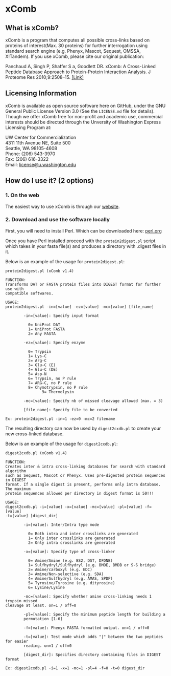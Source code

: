# xComb  
## What is xComb?  
xComb is a program that computes all possible cross-links based on proteins of
interest(Max. 30 proteins) for further interrogation using standard search
engine (e.g. Phenyx, Mascot, Sequest, OMSSA, X!Tandem). If you use xComb, please
cite our original publication:

Panchaud A, Singh P, Shaffer S a, Goodlett DR. xComb: A Cross-Linked Peptide
Database Approach to Protein-Protein Interaction Analysis. J Proteome Res
2010;9:2508–15. [[Link]](http://pubs.acs.org/doi/abs/10.1021/pr9011816)

## Licensing Information  
xComb is available as open source software here on GitHub, under the GNU
General Public License Version 3.0 (See the `LICENSE.md` file for details).
Though we offer xComb free for non-profit and academic use, commercial interests
should be directed through the Unversity of Washington Express Licensing Program
at:  

UW Center for Commercialization  
4311 11th Avenue NE, Suite 500  
Seattle, WA 98105-4608  
Phone: (206) 543-3970  
Fax: (206) 616-3322  
Email: license@u.washington.edu  


## How do I use it? (2 options)

### 1. On the web  
The easiest way to use xComb is through our [website](https://goodlett.umaryland.edu/xcomb/index.php).

### 2. Download and use the software locally
First, you will need to install Perl. Which can be downloaded here: [perl.org](https://www.perl.org/)  

Once you have Perl installed proceed with the `protein2digest.pl` script which
takes in your fasta file(s) and produces a directory with .digest files in it.

Below is an example of the usage for `protein2digest.pl`:

```
protein2digest.pl (xComb v1.4)

FUNCTION:
Transforms DAT or FASTA protein files into DIGEST format for further use with
compatible softwares.

USAGE:
protein2digest.pl -in=[value] -ez=[value] -mc=[value] [file_name]

        -in=[value]: Specify input format

          0= UniProt DAT
          1= UniProt FASTA
          2= Any FASTA

        -ez=[value]: Specify enzyme

          0= Trypsin
          1= Lys-C
          2= Arg-C
          3= Glu-C (E)
          4= Glu-C (DE)
          5= Asp-N
          6= Trypsin, no P rule
          7= ARG-C, no P rule
          8= Chymotrypsin, no P rule
                9= Thermolysin

        -mc=[value]: Specify nb of missed cleavage allowed (max. = 3)

        [file_name]: Specify file to be converted

Ex: protein2digest.pl -in=1 -ez=0 -mc=2 filename
```
The resulting directory can now be used by `digest2cxdb.pl` to create your new
cross-linked database.

Below is an example of the usage for `digest2cxdb.pl`:

```
digest2cxdb.pl (xComb v1.4)

FUNCTION:
Creates inter & intra cross-linking databases for search with standard algorithm
such as Sequest, Mascot or Phenyx. Uses pre-digested protein sequences in DIGEST
format. If a single digest is present, performs only intra database. The maximum
protein sequences allowed per directory in digest format is 50!!!

USAGE:
digest2cxdb.pl -i=[value] -x=[value] -mc=[value] -pl=[value] -f=[value]
-t=[value] [digest_dir]

        -i=[value]: Inter/Intra type mode

          0= Both intra and inter crosslinks are generated
          1= Only inter crosslinks are generated
          2= Only intra crosslinks are generated

        -x=[value]: Specify type of cross-linker

          0= Amine/Amine (e.g. BS2, DST, DFDNB)
          1= Sulfhydryl/Sulfhydryl (e.g. BMOE, BMDB or S-S bridge)
          2= Amine/carboxyl (e.g. EDC)
          3= Amine/Non-selective (e.g. SDA)
          4= Amine/Sulfhydryl (e.g. AMAS, SPDP)
          5= Tyrosine/Tyrosine (e.g. dityrosine)
          6= Lysine/Lysine

        -mc=[value]: Specify whether amine cross-linking needs 1 trypsin missed
cleavage at least. on=1 / off=0

        -pl=[value]: Specify the minimum peptide length for building a
        permutation [1-6]

        -f=[value]: Phenyx FASTA formatted output. on=1 / off=0

        -t=[value]: Test mode which adds "|" between the two peptides for easier
        reading. on=1 / off=0

        [digest_dir]: Specifies directory containing files in DIGEST format

Ex: digest2cxdb.pl -i=1 -x=1 -mc=1 -pl=4 -f=0 -t=0 digest_dir
```
